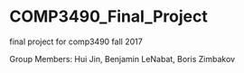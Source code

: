 # COMP3490_Final_Project
final project for comp3490 fall 2017

Group Members: Hui Jin, Benjamin LeNabat, Boris Zimbakov
